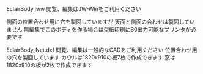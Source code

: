 EclairBody.jww 閲覧、編集はJW-Winをご利用ください

側面の位置合わせ用に穴を製図していますが
天面と側面の合わせは製図していません
無編集でこのボディを作る場合は型紙印刷にB0出力可能なプリンタが必要です


EclairBody_Net.dxf 閲覧、編集は一般的なCADをご利用ください
位置合わせ用の穴を製図しています
カウルは1820x910の板7枚で作成できます
窓は1820x910の板が2枚で作成できます
